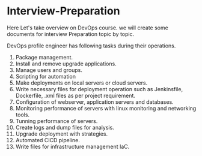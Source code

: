 # Interview-Preparation
Here Let's take overview on DevOps course. we will create some documents for interview Preparation topic by topic.

DevOps profile engineer has following tasks during their operations.
1. Package management.
2. Install and remove upgrade applications.
3. Manage users and groups.
4. Scripting for automation
5. Make deployments on local servers or cloud servers.
6. Write necessary files for deployment operation such as Jenkinsfile, Dockerfile, .xml files as per project requirement.
7. Configuration of webserver, application servers and databases.
8. Monitoring performance of servers with linux monitoring and networking tools.
9. Tunning performance of servers.
10. Create logs and dump files for analysis.
11. Upgrade deployment with strategies.
12. Automated CICD pipeline.
13. Write files for infrastructure management IaC.

